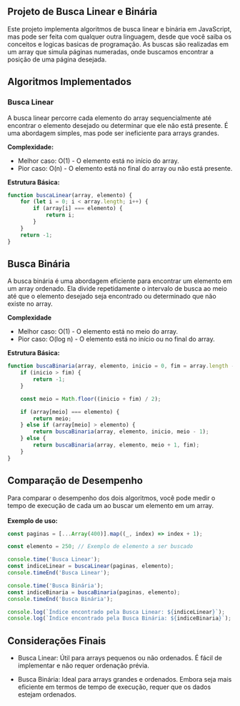 ## Projeto de Busca Linear e Binária
Este projeto implementa algoritmos de busca linear e binária em JavaScript, mas pode ser feita com qualquer outra linguagem, desde que você saiba os conceitos e logicas basicas de programação. As buscas são realizadas em um array que simula páginas numeradas, onde buscamos encontrar a posição de uma página desejada.

## Algoritmos Implementados

### Busca Linear

A busca linear percorre cada elemento do array sequencialmente até encontrar o elemento desejado ou determinar que ele não está presente. É uma abordagem simples, mas pode ser ineficiente para arrays grandes.

**Complexidade:**
- Melhor caso: O(1) - O elemento está no início do array.
- Pior caso: O(n) - O elemento está no final do array ou não está presente.

**Estrutura Básica:**
```javascript
function buscaLinear(array, elemento) {
    for (let i = 0; i < array.length; i++) {
        if (array[i] === elemento) {
            return i;
        }
    }
    return -1;
}

````

## Busca Binária

A busca binária é uma abordagem eficiente para encontrar um elemento em um array ordenado. Ela divide repetidamente o intervalo de busca ao meio até que o elemento desejado seja encontrado ou determinado que não existe no array.

**Complexidade**
- Melhor caso: O(1) - O elemento está no meio do array.
- Pior caso: O(log n) - O elemento está no início ou no final do array.

**Estrutura Básica:**
```javascript
function buscaBinaria(array, elemento, inicio = 0, fim = array.length - 1) {
    if (inicio > fim) {
        return -1;
    }

    const meio = Math.floor((inicio + fim) / 2);

    if (array[meio] === elemento) {
        return meio;
    } else if (array[meio] > elemento) {
        return buscaBinaria(array, elemento, inicio, meio - 1);
    } else {
        return buscaBinaria(array, elemento, meio + 1, fim);
    }
}
````

## Comparação de Desempenho
Para comparar o desempenho dos dois algoritmos, você pode medir o tempo de execução de cada um ao buscar um elemento em um array.
<br><br>
**Exemplo de uso:**
```javascript
const paginas = [...Array(400)].map((_, index) => index + 1);

const elemento = 250; // Exemplo de elemento a ser buscado

console.time('Busca Linear');
const indiceLinear = buscaLinear(paginas, elemento);
console.timeEnd('Busca Linear');

console.time('Busca Binária');
const indiceBinaria = buscaBinaria(paginas, elemento);
console.timeEnd('Busca Binária');

console.log(`Índice encontrado pela Busca Linear: ${indiceLinear}`);
console.log(`Índice encontrado pela Busca Binária: ${indiceBinaria}`);
````

## Considerações Finais
- Busca Linear: Útil para arrays pequenos ou não ordenados. É fácil de implementar e não requer ordenação prévia.

- Busca Binária: Ideal para arrays grandes e ordenados. Embora seja mais eficiente em termos de tempo de execução, requer que os dados estejam ordenados.
